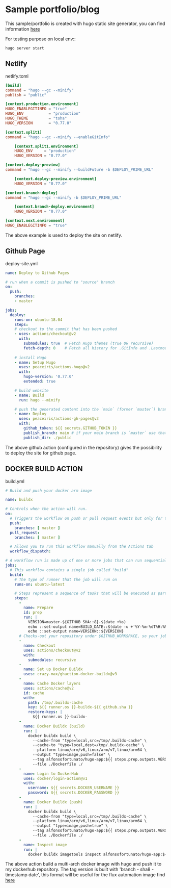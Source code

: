 # Sample portfolio/blog


This sample/portfolio is created with hugo static site generator, you can find information [here](https://gohugo.io/)  



For testing purpose on local env::

`hugo server start`

## Netlify 

netlify.toml
```toml
[build]
command = "hugo --gc --minify"
publish = "public"

[context.production.environment]
HUGO_ENABLEGITINFO = "true"
HUGO_ENV           = "production"
HUGO_THEME         = "toha"
HUGO_VERSION       = "0.77.0"

[context.split1]
command = "hugo --gc --minify --enableGitInfo"

    [context.split1.environment]
    HUGO_ENV     = "production"
    HUGO_VERSION = "0.77.0"

[context.deploy-preview]
command = "hugo --gc --minify --buildFuture -b $DEPLOY_PRIME_URL"

    [context.deploy-preview.environment]
    HUGO_VERSION = "0.77.0"

[context.branch-deploy]
command = "hugo --gc --minify -b $DEPLOY_PRIME_URL"

    [context.branch-deploy.environment]
    HUGO_VERSION = "0.77.0"

[context.next.environment]
HUGO_ENABLEGITINFO = "true"
```
The above example is used to deploy the site on netlify.  

## Github Page

deploy-site.yml
```yaml
name: Deploy to Github Pages

# run when a commit is pushed to "source" branch
on:
  push:
    branches:
    - master

jobs:
  deploy:
    runs-on: ubuntu-18.04
    steps:
    # checkout to the commit that has been pushed
    - uses: actions/checkout@v2
      with:
        submodules: true  # Fetch Hugo themes (true OR recursive)
        fetch-depth: 0    # Fetch all history for .GitInfo and .Lastmod
    
    # install Hugo
    - name: Setup Hugo
      uses: peaceiris/actions-hugo@v2
      with:
        hugo-version: '0.77.0'
        extended: true

    # build website
    - name: Build
      run: hugo --minify

    # push the generated content into the `main` (former `master`) branch.
    - name: Deploy
      uses: peaceiris/actions-gh-pages@v3
      with:
        github_token: ${{ secrets.GITHUB_TOKEN }}
        publish_branch: main # if your main branch is `master` use that here.
        publish_dir: ./public
```
The above github action (configured in the repository) gives the possibility to deploy the site for github page.

## DOCKER BUILD ACTION

build.yml
```yaml
# Build and push your docker arm image

name: buildx

# Controls when the action will run. 
on:
  # Triggers the workflow on push or pull request events but only for the master branch
  push:
    branches: [ master ]
  pull_request:
    branches: [ master ]

  # Allows you to run this workflow manually from the Actions tab
  workflow_dispatch:

# A workflow run is made up of one or more jobs that can run sequentially or in parallel
jobs:
  # This workflow contains a single job called "build"
  build:
    # The type of runner that the job will run on
    runs-on: ubuntu-latest

    # Steps represent a sequence of tasks that will be executed as part of the job
    steps:
      - 
        name: Prepare
        id: prep
        run: |
          VERSION=master-${GITHUB_SHA::8}-$(date +%s)
          echo ::set-output name=BUILD_DATE::$(date -u +'%Y-%m-%dT%H:%M:%SZ')
          echo ::set-output name=VERSION::${VERSION}          
      # Checks-out your repository under $GITHUB_WORKSPACE, so your job can access it
      -
        name: Checkout
        uses: actions/checkout@v2
        with:
          submodules: recursive
      -
        name: Set up Docker Buildx
        uses: crazy-max/ghaction-docker-buildx@v3
      -
        name: Cache Docker layers
        uses: actions/cache@v2
        id: cache
        with:
          path: /tmp/.buildx-cache
          key: ${{ runner.os }}-buildx-${{ github.sha }}
          restore-keys: |
            ${{ runner.os }}-buildx-
      -
        name: Docker Buildx (build)
        run: |
          docker buildx build \
            --cache-from "type=local,src=/tmp/.buildx-cache" \
            --cache-to "type=local,dest=/tmp/.buildx-cache" \
            --platform linux/arm/v6,linux/arm/v7,linux/arm64 \
            --output "type=image,push=false" \
            --tag alfonsofortunato/hugo-app:${{ steps.prep.outputs.VERSION }} \
            --file ./Dockerfile ./
      -
        name: Login to DockerHub
        uses: docker/login-action@v1
        with:
          username: ${{ secrets.DOCKER_USERNAME }}
          password: ${{ secrets.DOCKER_PASSWORD }}
      -
        name: Docker Buildx (push)
        run: |
          docker buildx build \
            --cache-from "type=local,src=/tmp/.buildx-cache" \
            --platform linux/arm/v6,linux/arm/v7,linux/arm64 \
            --output "type=image,push=true" \
            --tag alfonsofortunato/hugo-app:${{ steps.prep.outputs.VERSION }} \
            --file ./Dockerfile ./
      -
        name: Inspect image
        run: |
          docker buildx imagetools inspect alfonsofortunato/hugo-app:${{ steps.prep.outputs.VERSION }}
```
The above action build a multi-arch docker image with hugo and push it to my dockerhub repository.
The tag version is built with 'branch - sha8 - timestamp date', this format will be useful for the flux automation image find [here](https://gohugo.io/)   
